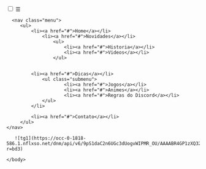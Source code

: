 
<html>
    <head>
        <meta charset="utf-8">
		<meta name="viewport" content="width=device-width,initial-scale=1.0">
		<link rel="stylesheet" type="text/css" href="estilo/estilo.menu.css"/>
        <title>Menu Responsivo</title>
    </head>	
    <body>
      <input type="checkbox" id="bt_menu">
      <label for="bt_menu">&#9776;</label>

      <nav class="menu">
	     <ul>
    	     <li><a href="#">Home</a></li>
                 <li><a href="#">Novidades</a></li>
        	         <ul>
            	         <li><a href="#">Historia</a></li>
                         <li><a href="#">Videos</a></li>
                     </ul>
		
             
             <li><a href="#">Dicas</a></li>
        	     <ul class="submenu">
            	         <li><a href="#">Jogos</a></li>
                         <li><a href="#">Animes</a></li>
                         <li><a href="#">Regras do Discord</a></li>
                 </ul>
             </li>
      
             <li><a href="#">Contato</a></li>
         </ul>
    </nav>
   
       ![tg1](https://occ-0-1818-586.1.nflxso.net/dnm/api/v6/9pS1daC2n6UGc3dUogvWIPMR_OU/AAAABR4GP1zXQ32ZnC0iCONIzsOYDpZi76Wve07Y51yUZbPbAcV4j8UsDNMENxGfCAygQM2wJ5dMzmtB_Ns5cAXLK6izbMC0cC8wBgvWQD3sLn7Ia87T.jpg?r=bd3)

    </body>
</html>
